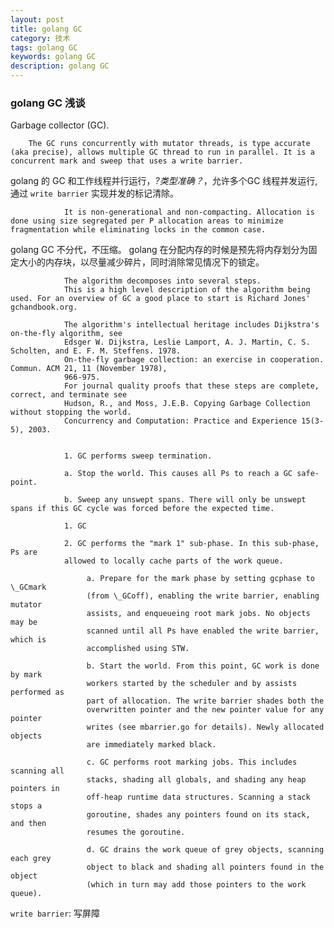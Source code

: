 ```yaml
---
layout: post
title: golang GC
category: 技术
tags: golang GC
keywords: golang GC
description: golang GC
---
```


### golang GC 浅谈

Garbage collector (GC).

        The GC runs concurrently with mutator threads, is type accurate (aka precise), allows multiple GC thread to run in parallel. It is a concurrent mark and sweep that uses a write barrier.

golang 的 GC 和工作线程并行运行，*?类型准确？*，允许多个GC 线程并发运行, 通过 `write barrier` 实现并发的标记清除。

				It is non-generational and non-compacting. Allocation is done using size segregated per P allocation areas to minimize fragmentation while eliminating locks in the common case.

golang GC 不分代，不压缩。 golang 在分配内存的时候是预先将内存划分为固定大小的内存块，以尽量减少碎片，同时消除常见情况下的锁定。

				The algorithm decomposes into several steps.
				This is a high level description of the algorithm being used. For an overview of GC a good place to start is Richard Jones' gchandbook.org.

				The algorithm's intellectual heritage includes Dijkstra's on-the-fly algorithm, see
				Edsger W. Dijkstra, Leslie Lamport, A. J. Martin, C. S. Scholten, and E. F. M. Steffens. 1978.
				On-the-fly garbage collection: an exercise in cooperation. Commun. ACM 21, 11 (November 1978),
				966-975.
				For journal quality proofs that these steps are complete, correct, and terminate see
				Hudson, R., and Moss, J.E.B. Copying Garbage Collection without stopping the world.
				Concurrency and Computation: Practice and Experience 15(3-5), 2003.


				1. GC performs sweep termination.

				a. Stop the world. This causes all Ps to reach a GC safe-point.

				b. Sweep any unswept spans. There will only be unswept spans if this GC cycle was forced before the expected time.

				1. GC

				2. GC performs the "mark 1" sub-phase. In this sub-phase, Ps are
				allowed to locally cache parts of the work queue.

					 a. Prepare for the mark phase by setting gcphase to \_GCmark
					 (from \_GCoff), enabling the write barrier, enabling mutator
					 assists, and enqueueing root mark jobs. No objects may be
					 scanned until all Ps have enabled the write barrier, which is
					 accomplished using STW.

					 b. Start the world. From this point, GC work is done by mark
					 workers started by the scheduler and by assists performed as
					 part of allocation. The write barrier shades both the
					 overwritten pointer and the new pointer value for any pointer
					 writes (see mbarrier.go for details). Newly allocated objects
					 are immediately marked black.

					 c. GC performs root marking jobs. This includes scanning all
					 stacks, shading all globals, and shading any heap pointers in
					 off-heap runtime data structures. Scanning a stack stops a
					 goroutine, shades any pointers found on its stack, and then
					 resumes the goroutine.

					 d. GC drains the work queue of grey objects, scanning each grey
					 object to black and shading all pointers found in the object
					 (which in turn may add those pointers to the work queue).



`write barrier`: 写屏障
